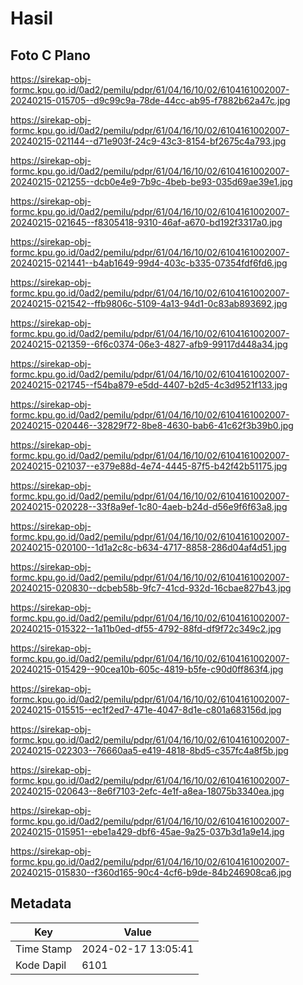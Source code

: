 # Hasil

## Foto C Plano

https://sirekap-obj-formc.kpu.go.id/0ad2/pemilu/pdpr/61/04/16/10/02/6104161002007-20240215-015705--d9c99c9a-78de-44cc-ab95-f7882b62a47c.jpg

https://sirekap-obj-formc.kpu.go.id/0ad2/pemilu/pdpr/61/04/16/10/02/6104161002007-20240215-021144--d71e903f-24c9-43c3-8154-bf2675c4a793.jpg

https://sirekap-obj-formc.kpu.go.id/0ad2/pemilu/pdpr/61/04/16/10/02/6104161002007-20240215-021255--dcb0e4e9-7b9c-4beb-be93-035d69ae39e1.jpg

https://sirekap-obj-formc.kpu.go.id/0ad2/pemilu/pdpr/61/04/16/10/02/6104161002007-20240215-021645--f8305418-9310-46af-a670-bd192f3317a0.jpg

https://sirekap-obj-formc.kpu.go.id/0ad2/pemilu/pdpr/61/04/16/10/02/6104161002007-20240215-021441--b4ab1649-99d4-403c-b335-07354fdf6fd6.jpg

https://sirekap-obj-formc.kpu.go.id/0ad2/pemilu/pdpr/61/04/16/10/02/6104161002007-20240215-021542--ffb9806c-5109-4a13-94d1-0c83ab893692.jpg

https://sirekap-obj-formc.kpu.go.id/0ad2/pemilu/pdpr/61/04/16/10/02/6104161002007-20240215-021359--6f6c0374-06e3-4827-afb9-99117d448a34.jpg

https://sirekap-obj-formc.kpu.go.id/0ad2/pemilu/pdpr/61/04/16/10/02/6104161002007-20240215-021745--f54ba879-e5dd-4407-b2d5-4c3d9521f133.jpg

https://sirekap-obj-formc.kpu.go.id/0ad2/pemilu/pdpr/61/04/16/10/02/6104161002007-20240215-020446--32829f72-8be8-4630-bab6-41c62f3b39b0.jpg

https://sirekap-obj-formc.kpu.go.id/0ad2/pemilu/pdpr/61/04/16/10/02/6104161002007-20240215-021037--e379e88d-4e74-4445-87f5-b42f42b51175.jpg

https://sirekap-obj-formc.kpu.go.id/0ad2/pemilu/pdpr/61/04/16/10/02/6104161002007-20240215-020228--33f8a9ef-1c80-4aeb-b24d-d56e9f6f63a8.jpg

https://sirekap-obj-formc.kpu.go.id/0ad2/pemilu/pdpr/61/04/16/10/02/6104161002007-20240215-020100--1d1a2c8c-b634-4717-8858-286d04af4d51.jpg

https://sirekap-obj-formc.kpu.go.id/0ad2/pemilu/pdpr/61/04/16/10/02/6104161002007-20240215-020830--dcbeb58b-9fc7-41cd-932d-16cbae827b43.jpg

https://sirekap-obj-formc.kpu.go.id/0ad2/pemilu/pdpr/61/04/16/10/02/6104161002007-20240215-015322--1a11b0ed-df55-4792-88fd-df9f72c349c2.jpg

https://sirekap-obj-formc.kpu.go.id/0ad2/pemilu/pdpr/61/04/16/10/02/6104161002007-20240215-015429--90cea10b-605c-4819-b5fe-c90d0ff863f4.jpg

https://sirekap-obj-formc.kpu.go.id/0ad2/pemilu/pdpr/61/04/16/10/02/6104161002007-20240215-015515--ec1f2ed7-471e-4047-8d1e-c801a683156d.jpg

https://sirekap-obj-formc.kpu.go.id/0ad2/pemilu/pdpr/61/04/16/10/02/6104161002007-20240215-022303--76660aa5-e419-4818-8bd5-c357fc4a8f5b.jpg

https://sirekap-obj-formc.kpu.go.id/0ad2/pemilu/pdpr/61/04/16/10/02/6104161002007-20240215-020643--8e6f7103-2efc-4e1f-a8ea-18075b3340ea.jpg

https://sirekap-obj-formc.kpu.go.id/0ad2/pemilu/pdpr/61/04/16/10/02/6104161002007-20240215-015951--ebe1a429-dbf6-45ae-9a25-037b3d1a9e14.jpg

https://sirekap-obj-formc.kpu.go.id/0ad2/pemilu/pdpr/61/04/16/10/02/6104161002007-20240215-015830--f360d165-90c4-4cf6-b9de-84b246908ca6.jpg


## Metadata

| Key        | Value               |
| ---------- | ------------------- |
| Time Stamp | 2024-02-17 13:05:41 |
| Kode Dapil | 6101                |



